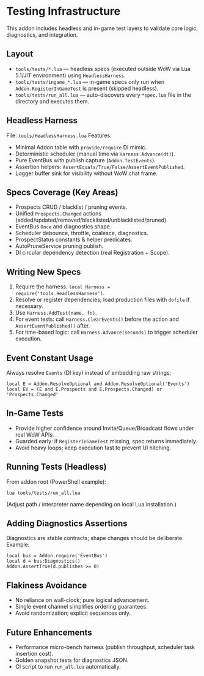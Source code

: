 # Testing Infrastructure

This addon includes headless and in-game test layers to validate core logic, diagnostics, and integration.

## Layout
- `tools/tests/*.lua` — headless specs (executed outside WoW via Lua 5.1/JIT environment) using `HeadlessHarness`.
- `tools/tests/ingame_*.lua` — in-game specs only run when `Addon.RegisterInGameTest` is present (skipped headless).
- `tools/tests/run_all.lua` — auto-discovers every `*spec.lua` file in the directory and executes them.

## Headless Harness
File: `tools/HeadlessHarness.lua`
Features:
- Minimal Addon table with `provide/require` DI mimic.
- Deterministic scheduler (manual time via `Harness.Advance(dt)`).
- Pure EventBus with publish capture (`Addon.TestEvents`).
- Assertion helpers: `AssertEquals/True/False/AssertEventPublished`.
- Logger buffer sink for visibility without WoW chat frame.

## Specs Coverage (Key Areas)
- Prospects CRUD / blacklist / pruning events.
- Unified `Prospects.Changed` actions (added/updated/removed/blacklisted/unblacklisted/pruned).
- EventBus `Once` and diagnostics shape.
- Scheduler debounce, throttle, coalesce, diagnostics.
- ProspectStatus constants & helper predicates.
- AutoPruneService pruning publish.
- DI circular dependency detection (real Registration + Scope).

## Writing New Specs
1. Require the harness: `local Harness = require('tools.HeadlessHarness')`.
2. Resolve or register dependencies; load production files with `dofile` if necessary.
3. Use `Harness.AddTest(name, fn)`.
4. For event tests: call `Harness.ClearEvents()` before the action and `AssertEventPublished()` after.
5. For time-based logic: call `Harness.Advance(seconds)` to trigger scheduler execution.

## Event Constant Usage
Always resolve `Events` (DI key) instead of embedding raw strings:
```
local E = Addon.ResolveOptional and Addon.ResolveOptional('Events')
local EV = (E and E.Prospects and E.Prospects.Changed) or 'Prospects.Changed'
```

## In-Game Tests
- Provide higher confidence around Invite/Queue/Broadcast flows under real WoW APIs.
- Guarded early: if `RegisterInGameTest` missing, spec returns immediately.
- Avoid heavy loops; keep execution fast to prevent UI hitching.

## Running Tests (Headless)
From addon root (PowerShell example):
```
lua tools/tests/run_all.lua
```
(Adjust path / interpreter name depending on local Lua installation.)

## Adding Diagnostics Assertions
Diagnostics are stable contracts; shape changes should be deliberate. Example:
```
local bus = Addon.require('EventBus')
local d = bus:Diagnostics()
Addon.AssertTrue(d.publishes >= 0)
```

## Flakiness Avoidance
- No reliance on wall-clock; pure logical advancement.
- Single event channel simplifies ordering guarantees.
- Avoid randomization; explicit sequences only.

## Future Enhancements
- Performance micro-bench harness (publish throughput, scheduler task insertion cost).
- Golden snapshot tests for diagnostics JSON.
- CI script to run `run_all.lua` automatically.
